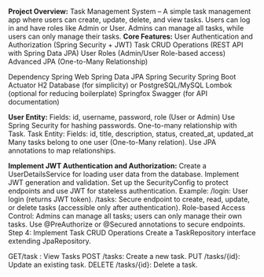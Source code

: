 **Project Overview:**
Task Management System – A simple task management app where users can create, update, delete, and view tasks. Users can log in and have roles like Admin or User. Admins can manage all tasks, while users can only manage their tasks.
**Core Features:**
User Authentication and Authorization (Spring Security + JWT)
Task CRUD Operations (REST API with Spring Data JPA)
User Roles (Admin/User Role-based access)
Advanced JPA (One-to-Many Relationship)


Dependency
Spring Web
Spring Data JPA
Spring Security
Spring Boot Actuator
H2 Database (for simplicity) or PostgreSQL/MySQL
Lombok (optional for reducing boilerplate)
Springfox Swagger (for API documentation)


**User Entity:**
Fields: id, username, password, role (User or Admin)
Use Spring Security for hashing passwords.
One-to-many relationship with Task.
Task Entity:
Fields: id, title, description, status, created_at, updated_at
Many tasks belong to one user (One-to-Many relation).
Use JPA annotations to map relationships.


**Implement JWT Authentication and Authorization:**
Create a UserDetailsService for loading user data from the database.
Implement JWT generation and validation.
Set up the SecurityConfig to protect endpoints and use JWT for stateless authentication.
Example:
/login: User login (returns JWT token).
/tasks: Secure endpoint to create, read, update, or delete tasks (accessible only after authentication).
Role-based Access Control:
Admins can manage all tasks; users can only manage their own tasks.
Use @PreAuthorize or @Secured annotations to secure endpoints.
Step 4: Implement Task CRUD Operations
Create a TaskRepository interface extending JpaRepository.

GET/task : View Tasks
POST /tasks: Create a new task.
PUT /tasks/{id}: Update an existing task.
DELETE /tasks/{id}: Delete a task.
